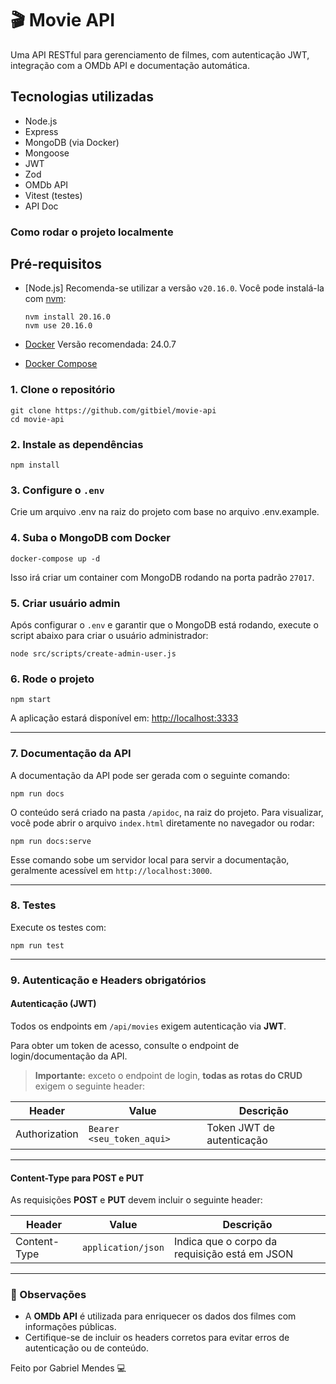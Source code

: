 # 🎬 Movie API

Uma API RESTful para gerenciamento de filmes, com autenticação JWT, integração com a OMDb API e documentação automática.

##  Tecnologias utilizadas

- Node.js
- Express
- MongoDB (via Docker)
- Mongoose
- JWT
- Zod
- OMDb API
- Vitest (testes)
- API Doc

###  Como rodar o projeto localmente

##  Pré-requisitos

- [Node.js]
  Recomenda-se utilizar a versão `v20.16.0`. Você pode instalá-la com [nvm](https://github.com/nvm-sh/nvm):

  ```
  nvm install 20.16.0
  nvm use 20.16.0
  ```

- [Docker](https://www.docker.com/)
  Versão recomendada: 24.0.7

- [Docker Compose](https://docs.docker.com/compose/)

### 1. Clone o repositório

```
git clone https://github.com/gitbiel/movie-api
cd movie-api
```

### 2. Instale as dependências

```
npm install
```

### 3. Configure o `.env`

Crie um arquivo .env na raiz do projeto com base no arquivo .env.example.

### 4. Suba o MongoDB com Docker

```
docker-compose up -d
```

Isso irá criar um container com MongoDB rodando na porta padrão `27017`.

### 5. Criar usuário admin

Após configurar o `.env` e garantir que o MongoDB está rodando, execute o script abaixo para criar o usuário administrador:
```
node src/scripts/create-admin-user.js
```

### 6. Rode o projeto

```
npm start
```

A aplicação estará disponível em: [http://localhost:3333](http://localhost:3333)

---

### 7. Documentação da API

A documentação da API pode ser gerada com o seguinte comando:

```
npm run docs
```

O conteúdo será criado na pasta `/apidoc`, na raiz do projeto. Para visualizar, você pode abrir o arquivo `index.html` diretamente no navegador ou rodar:

```
npm run docs:serve
```

Esse comando sobe um servidor local para servir a documentação, geralmente acessível em `http://localhost:3000`.

---

### 8. Testes

Execute os testes com:

```
npm run test
```

---

### 9. Autenticação e Headers obrigatórios

#### Autenticação (JWT)

Todos os endpoints em `/api/movies` exigem autenticação via **JWT**.

Para obter um token de acesso, consulte o endpoint de login/documentação da API.

> **Importante:** exceto o endpoint de login, **todas as rotas do CRUD** exigem o seguinte header:

| Header        | Value                      | Descrição                     |
|---------------|----------------------------|-------------------------------|
| Authorization | `Bearer <seu_token_aqui>`  | Token JWT de autenticação     |

---

#### Content-Type para POST e PUT

As requisições **POST** e **PUT** devem incluir o seguinte header:

| Header        | Value                | Descrição                                     |
|---------------|----------------------|-----------------------------------------------|
| Content-Type  | `application/json`   | Indica que o corpo da requisição está em JSON |

---

### 📌 Observações

- A **OMDb API** é utilizada para enriquecer os dados dos filmes com informações públicas.
- Certifique-se de incluir os headers corretos para evitar erros de autenticação ou de conteúdo.


Feito por Gabriel Mendes 💻
